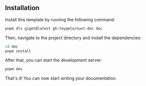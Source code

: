 ## Installation

Install this template by running the following command:

```bash
pnpm dlx giget@latest gh:teygeta/nuxt-doc doc
```

Then, navigate to the project directory and install the dependencies:

```bash
cd doc
pnpm install
```

After that, you can start the development server:

```bash
pnpm dev
```

That's it! You can now start writing your documentation.
